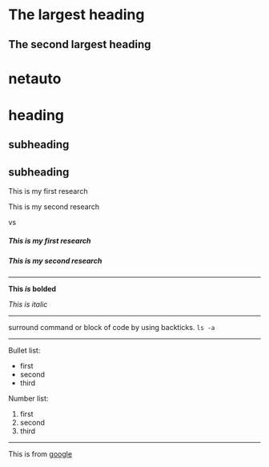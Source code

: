 # The largest heading
## The second largest heading

# netauto

heading
=======

subheading
---

## subheading

This is my first research

This is my second research

vs 

##### This is my first research

##### This is my second research

---

**This *is* bolded**

_This is italic_

---

surround command or block of code by using backticks.
`ls -a`

---

Bullet list:

* first
* second
* third

Number list:

1. first
2. second
3. third

---

This is from [google](https://www.google.com/)


